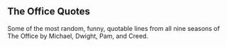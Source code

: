 ## The Office Quotes

Some of the most random, funny, quotable lines from all nine seasons of The Office by Michael, Dwight, Pam, and Creed.  